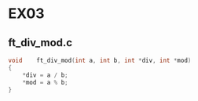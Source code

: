# EX03

## ft_div_mod.c
```c
void    ft_div_mod(int a, int b, int *div, int *mod)
{
    *div = a / b;
    *mod = a % b;
}
```
